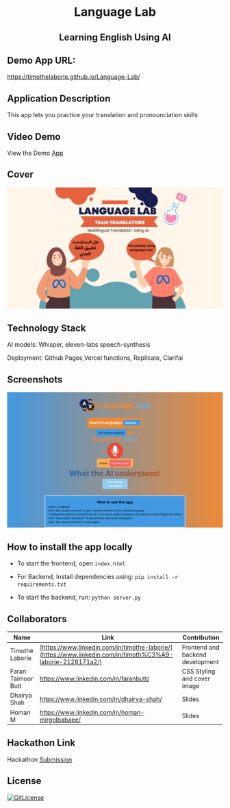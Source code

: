 <!-- PROJECT TITLE -->
  <h1 align="center">Language Lab</h1>
 <h2 2 align="center">
    Learning English Using AI
    <br />
    </h2>

## Demo App URL:
https://timothelaborie.github.io/Language-Lab/

## Application Description

This app lets you practice your translation and pronounciation skills

## Video Demo

View the Demo [App](https://storage.googleapis.com/lablab-video-submissions/clm0rplfh0000356qz1lvzwq9/raw/submission-video-x-clm0rplfh0000356qz1lvzwq9-clm63u4qa0028356r5rduvcn3_h3qs417c7.mp4)

## Cover
![y1](https://github.com/faranbutt/Language-Lab/blob/main/cover.png)

## Technology Stack

AI models: Whisper, eleven-labs speech-synthesis

Deployment: Github Pages,Vercel functions, Replicate, Clarifai

## Screenshots

![y2](https://github.com/faranbutt/Language-Lab/blob/main/webpage.png)


## How to install the app locally

- To start the frontend, open `index.html`

- For Backend, Install dependencies using: `pip install -r requirements.txt`

- To start the backend, run: `python server.py`

## Collaborators

| Name            | Link                                   |  Contribution  |
| --------------- | -------------------------------------- | ---------  |
| Timothé Laborie  | [https://www.linkedin.com/in/timothe-laborie/](https://www.linkedin.com/in/timoth%C3%A9-laborie-2128171a2/)| Frontend and backend development |
| Faran Taimoor Butt | https://www.linkedin.com/in/faranbutt/ | CSS Styling and cover image |
| Dhairya Shah | https://www.linkedin.com/in/dhairya-shah/ | Slides |
| Homan M | https://www.linkedin.com/in/homan-mirgolbabaee/ | Slides |



## Hackathon Link

Hackathon [Submission](https://lablab.ai/event/seamlessm4t-24-hours-hackathon/team-translators/language-lab)

## License

[![GitLicense](https://img.shields.io/badge/License-MIT-lime.svg)](https://github.com/sandramsc/CultiVate/blob/master/LICENSE.md)


